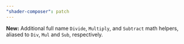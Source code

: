 ```yaml
---
"shader-composer": patch
---
```


**New:** Additional full name `Divide`, `Multiply`, and `Subtract` math helpers, aliased to `Div`, `Mul` and `Sub`, respectively.
